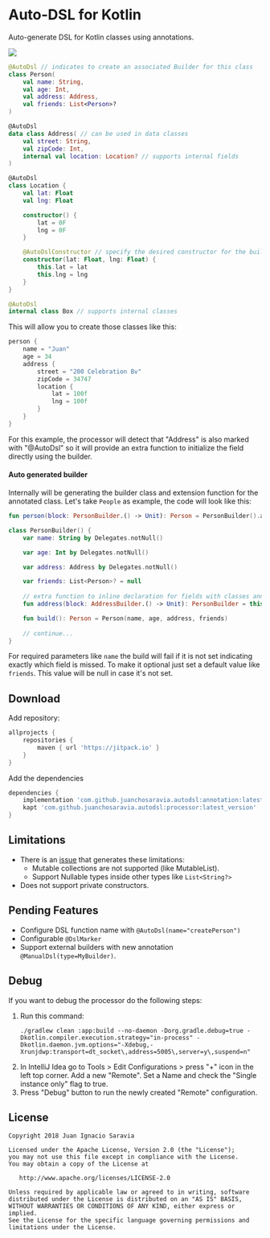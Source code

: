 # Auto-DSL for Kotlin
Auto-generate DSL for Kotlin classes using annotations.

[![](https://jitpack.io/v/juanchosaravia/autodsl.svg)](https://jitpack.io/#juanchosaravia/autodsl)


```kotlin
@AutoDsl // indicates to create an associated Builder for this class
class Person(
    val name: String,
    val age: Int,
    val address: Address,
    val friends: List<Person>?
)

@AutoDsl
data class Address( // can be used in data classes
    val street: String,
    val zipCode: Int,
    internal val location: Location? // supports internal fields
)

@AutoDsl
class Location {
    val lat: Float
    val lng: Float

    constructor() {
        lat = 0F
        lng = 0F
    }

    @AutoDslConstructor // specify the desired constructor for the builder
    constructor(lat: Float, lng: Float) {
        this.lat = lat
        this.lng = lng
    }
}

@AutoDsl
internal class Box // supports internal classes
```

This will allow you to create those classes like this:
```kotlin
person {
    name = "Juan"
    age = 34
    address {
        street = "200 Celebration Bv"
        zipCode = 34747
        location {
            lat = 100f
            lng = 100f
        }
    }
}
```
For this example, the processor will detect that "Address" is also marked with "@AutoDsl" 
so it will provide an extra function to initialize the field directly using the builder. 

#### Auto generated builder
Internally will be generating the builder class and extension function for the annotated class.
Let's take `People` as example, the code will look like this:

```kotlin
fun person(block: PersonBuilder.() -> Unit): Person = PersonBuilder().apply(block).build()

class PersonBuilder() {
    var name: String by Delegates.notNull()

    var age: Int by Delegates.notNull()

    var address: Address by Delegates.notNull()

    var friends: List<Person>? = null
    
    // extra function to inline declaration for fields with classes annotated with AutoDsl
    fun address(block: AddressBuilder.() -> Unit): PersonBuilder = this.apply { this.address = AddressBuilder().apply(block).build() }

    fun build(): Person = Person(name, age, address, friends)
    
    // continue...
}
```

For required parameters like `name` the build will fail if it is not set indicating exactly which field is missed.
To make it optional just set a default value like `friends`. This value will be null in case it's not set.

## Download

Add repository:
```groovy
allprojects {
    repositories {
        maven { url 'https://jitpack.io' }
    }
}
```
Add the dependencies
```groovy
dependencies {
    implementation 'com.github.juanchosaravia.autodsl:annotation:latest_version'
    kapt 'com.github.juanchosaravia.autodsl:processor:latest_version'
}
```


## Limitations
* There is an [issue](https://github.com/square/kotlinpoet/issues/236) that generates these limitations:
  * Mutable collections are not supported (like MutableList).
  * Support Nullable types inside other types like `List<String?>`
* Does not support private constructors.

## Pending Features
* Configure DSL function name with `@AutoDsl(name="createPerson")`
* Configurable `@DslMarker`
* Support external builders with new annotation `@ManualDsl(type=MyBuilder)`.

## Debug
If you want to debug the processor do the following steps:

1. Run this command:
    ```text
    ./gradlew clean :app:build --no-daemon -Dorg.gradle.debug=true -Dkotlin.compiler.execution.strategy="in-process" -Dkotlin.daemon.jvm.options="-Xdebug,-Xrunjdwp:transport=dt_socket\,address=5005\,server=y\,suspend=n"
    ```
2. In IntelliJ Idea go to Tools > Edit Configurations > press "+" icon in the left top corner.
Add a new "Remote". Set a Name and check the "Single instance only" flag to true.
3. Press "Debug" button to run the newly created "Remote" configuration.

## License
        
    Copyright 2018 Juan Ignacio Saravia
    
    Licensed under the Apache License, Version 2.0 (the "License");
    you may not use this file except in compliance with the License.
    You may obtain a copy of the License at
    
       http://www.apache.org/licenses/LICENSE-2.0
    
    Unless required by applicable law or agreed to in writing, software
    distributed under the License is distributed on an "AS IS" BASIS,
    WITHOUT WARRANTIES OR CONDITIONS OF ANY KIND, either express or implied.
    See the License for the specific language governing permissions and
    limitations under the License.  